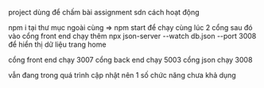project dùng để chấm bài assignment sdn
cách hoạt động

npm i tại thư mục ngoài cùng => npm start để chạy cùng lúc 2 cổng
sau đó vào cổng front end chạy thêm npx json-server --watch db.json --port 3008 để hiển thị dữ liệu trang home

cổng front end chạy 3007
cổng back end chạy 5003
cổng json chạy 3008

vẫn đang trong quá trình cập nhật nên 1 số chức năng chưa khả dụng
